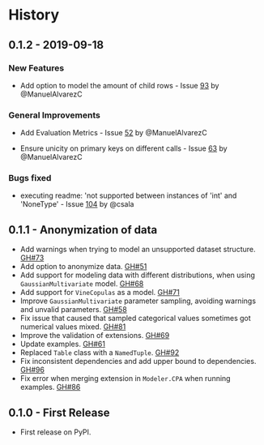 # History

## 0.1.2 - 2019-09-18

### New Features

* Add option to model the amount of child rows - Issue [93](https://github.com/HDI-Project/SDV/issues/93) by @ManuelAlvarezC

### General Improvements

* Add Evaluation Metrics - Issue [52](https://github.com/HDI-Project/SDV/issues/52) by @ManuelAlvarezC

* Ensure unicity on primary keys on different calls - Issue [63](https://github.com/HDI-Project/SDV/issues/63) by @ManuelAlvarezC

### Bugs fixed

* executing readme: 'not supported between instances of 'int' and 'NoneType' - Issue [104](https://github.com/HDI-Project/SDV/issues/104) by @csala

## 0.1.1 - Anonymization of data

* Add warnings when trying to model an unsupported dataset structure. [GH#73](https://github.com/HDI-Project/SDV/issues/73)
* Add option to anonymize data. [GH#51](https://github.com/HDI-Project/SDV/issues/51)
* Add support for modeling data with different distributions, when using `GaussianMultivariate` model. [GH#68](https://github.com/HDI-Project/SDV/issues/68)
* Add support for `VineCopulas` as a model. [GH#71](https://github.com/HDI-Project/SDV/issues/71)
* Improve `GaussianMultivariate` parameter sampling, avoiding warnings and unvalid parameters. [GH#58](https://github.com/HDI-Project/SDV/issues/58)
* Fix issue that caused that sampled categorical values sometimes got numerical values mixed. [GH#81](https://github.com/HDI-Project/SDV/issues/81)
* Improve the validation of extensions. [GH#69](https://github.com/HDI-Project/SDV/issues/69)
* Update examples. [GH#61](https://github.com/HDI-Project/SDV/issues/61)
* Replaced `Table` class with a `NamedTuple`. [GH#92](https://github.com/HDI-Project/SDV/issues/92)
* Fix inconsistent dependencies and add upper bound to dependencies. [GH#96](https://github.com/HDI-Project/SDV/issues/96)
* Fix error when merging extension in `Modeler.CPA` when running examples. [GH#86](https://github.com/HDI-Project/SDV/issues/86)

## 0.1.0 - First Release

* First release on PyPI.
